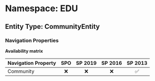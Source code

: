 # Namespace: EDU

## Entity Type: CommunityEntity

### Navigation Properties

**Availability matrix**

Navigation Property | SPO | SP 2019 | SP 2016 | SP 2013
----------|:---:|:-------:|:-------:|:-------:
Community | ❌ | ❌ | ❌ | ✅